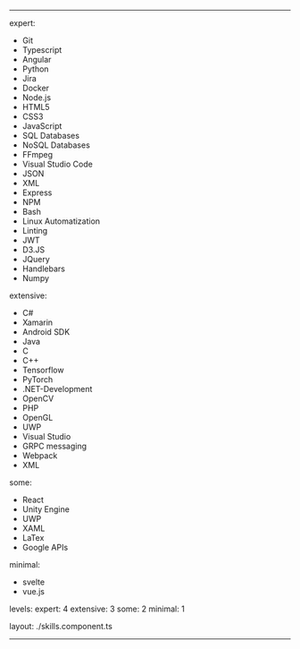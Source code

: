 ---

expert:
- Git
- Typescript
- Angular
- Python
- Jira
- Docker
- Node.js
- HTML5
- CSS3
- JavaScript
- SQL Databases
- NoSQL Databases
- FFmpeg
- Visual Studio Code
- JSON
- XML
- Express
- NPM
- Bash
- Linux Automatization
- Linting
- JWT
- D3.JS
- JQuery
- Handlebars
- Numpy

extensive:
- C#
- Xamarin
- Android SDK
- Java
- C
- C++
- Tensorflow
- PyTorch
- .NET-Development
- OpenCV
- PHP
- OpenGL
- UWP
- Visual Studio
- GRPC messaging
- Webpack
- XML

some: 
- React
- Unity Engine
- UWP
- XAML
- LaTex
- Google APIs

minimal:  
- svelte
- vue.js


levels: 
    expert: 4
    extensive: 3
    some: 2
    minimal: 1

layout: ./skills.component.ts

---